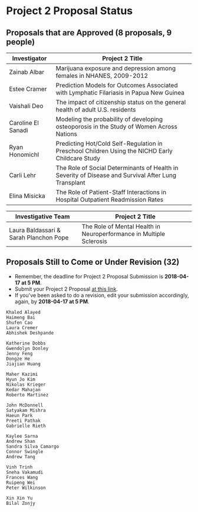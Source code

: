 # Project 2 Proposal Status

## Proposals that are Approved (8 proposals, 9 people)

Investigator | Project 2 Title 
--------------- | ----------------------------------------------------------------------------------------------------
Zainab Albar    | Marijuana exposure and depression among females in NHANES, 2009-2012
Estee Cramer    | Prediction Models for Outcomes Associated with Lymphatic Filariasis in Papua New Guinea
Vaishali Deo    | The impact of citizenship status on the general health of adult U.S. residents
Caroline El Sanadi | Modeling the probability of developing osteoporosis in the Study of Women Across Nations
Ryan Honomichl  | Predicting Hot/Cold Self-Regulation in Preschool Children Using the NICHD Early Childcare Study
Carli Lehr      | The Role of Social Determinants of Health in Severity of Disease and Survival After Lung Transplant
Elina Misicka   | The Role of Patient-Staff Interactions in Hospital Outpatient Readmission Rates

Investigative Team | Project 2 Title 
-------------------------------------- | -----------------------------------------------------------------------------
Laura Baldassari & Sarah Planchon Pope | The Role of Mental Health in Neuroperformance in Multiple Sclerosis

## Proposals Still to Come or Under Revision (32)

- Remember, the deadline for Project 2 Proposal Submission is **2018-04-17 at 5 PM**.
- Submit your Project 2 Proposal [at this link](https://goo.gl/forms/Zfgnq5pyAAzAlmUm1).
- If you've been asked to do a revision, edit your submission accordingly, again, by **2018-04-17 at 5 PM**.

```
Khaled Alayed
Haimeng Bai
Shufen Cao
Laura Cremer
Abhishek Deshpande

Katherine Dobbs
Gwendolyn Donley
Jenny Feng
Dongze He
Jiajian Huang

Maher Kazimi
Hyun Jo Kim
Nikolas Krieger
Kedar Mahajan
Roberto Martinez

John McDonnell
Satyakam Mishra
Haeun Park
Preeti Pathak
Gabrielle Rieth

Kaylee Sarna
Andrew Shan
Sandra Silva Camargo
Connor Swingle
Andrew Tang

Vinh Trinh
Sneha Vakamudi
Frances Wang
Ruipeng Wei
Peter Wilkinson

Xin Xin Yu
Bilal Zonjy
```
